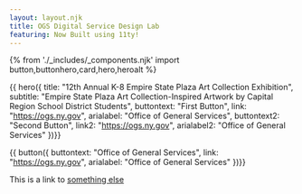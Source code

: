 ```yaml
---
layout: layout.njk
title: OGS Digital Service Design Lab
featuring: Now Built using 11ty!
---
```

{% from './_includes/_components.njk' import button,buttonhero,card,hero,heroalt %} 

{{ hero({ 
    title: "12th Annual K-8 Empire State Plaza Art Collection Exhibition",
    subtitle: "Empire State Plaza Art Collection-Inspired Artwork by Capital Region School District Students",
    buttontext: "First Button",
    link: "https://ogs.ny.gov",
    arialabel: "Office of General Services",
    buttontext2: "Second Button",
    link2: "https://ogs.ny.gov",
    arialabel2: "Office of General Services"
})}}

{{ button({ 
    buttontext: "Office of General Services",
    link: "https://ogs.ny.gov",
    arialabel: "Office of General Services"
})}}





This is a link to [something else](https://ogs.ny.gov)